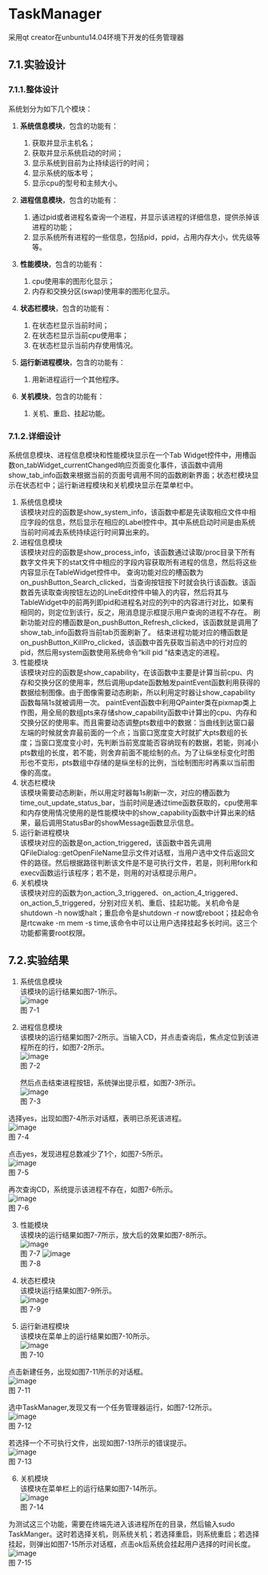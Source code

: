 # TaskManager
采用qt creator在unbuntu14.04环境下开发的任务管理器

## 7.1.实验设计  
### 7.1.1.整体设计
系统划分为如下几个模块：
1. **系统信息模块**，包含的功能有：
    1. 获取并显示主机名；
    2. 获取并显示系统启动的时间；
    3. 显示系统到目前为止持续运行的时间；
    4. 显示系统的版本号；
    5. 显示cpu的型号和主频大小。

2. **进程信息模块**，包含的功能有：
    1. 通过pid或者进程名查询一个进程，并显示该进程的详细信息，提供杀掉该进程的功能；
    2. 显示系统所有进程的一些信息，包括pid，ppid，占用内存大小，优先级等等。

3. **性能模块**，包含的功能有：
    1. cpu使用率的图形化显示；
    2. 内存和交换分区(swap)使用率的图形化显示。

4. **状态栏模块**，包含的功能有：
    1. 在状态栏显示当前时间；
    2. 在状态栏显示当前cpu使用率；
    3. 在状态栏显示当前内存使用情况。
5. **运行新进程模块**，包含的功能有：
    1. 用新进程运行一个其他程序。
6. **关机模块**，包含的功能有：
    1. 关机、重启、挂起功能。
### 7.1.2.详细设计
系统信息模块、进程信息模块和性能模块显示在一个Tab Widget控件中，用槽函数on_tabWidget_currentChanged响应页面变化事件，该函数中调用show_tab_info函数来根据当前的页面号调用不同的函数刷新界面；状态栏模块显示在状态栏中；运行新进程模块和关机模块显示在菜单栏中。
1. 系统信息模块  
该模块对应的函数是show_system_info，该函数中都是先读取相应文件中相应字段的信息，然后显示在相应的Label控件中。其中系统启动时间是由系统当前时间减去系统持续运行时间算出来的。
2. 进程信息模块  
该模块对应的函数是show_process_info，该函数通过读取/proc目录下所有数字文件夹下的stat文件中相应的字段内容获取所有进程的信息，然后将这些内容显示在TableWidget控件中。
查询功能对应的槽函数为on_pushButton_Search_clicked，当查询按钮按下时就会执行该函数。该函数首先读取查询按钮左边的LineEdit控件中输入的内容，然后将其与TableWidget中的前两列即pid和进程名对应的列中的内容进行对比，如果有相同的，则定位到该行，反之，用消息提示框提示用户查询的进程不存在。
刷新功能对应的槽函数是on_pushButton_Refresh_clicked，该函数就是调用了show_tab_info函数将当前tab页面刷新了。
结束进程功能对应的槽函数是on_pushButton_KillPro_clicked，该函数中首先获取当前选中的行对应的pid，然后用system函数使用系统命令“kill pid ”结束选定的进程。
3. 性能模块  
该模块对应的函数是show_capability，在该函数中主要是计算当前cpu、内存和交换分区的使用率，然后调用update函数触发paintEvent函数利用获得的数据绘制图像。由于图像需要动态刷新，所以利用定时器让show_capability函数每隔1s就被调用一次。
paintEvent函数中利用QPainter类在pixmap类上作图，用全局的数组pts来存储show_capability函数中计算出的cpu、内存和交换分区的使用率。而且需要动态调整pts数组中的数据：当曲线到达窗口最左端的时候就舍弃最前面的一个点；当窗口宽度变大时就扩大pts数组的长度；当窗口宽度变小时，先判断当前宽度能否容纳现有的数据，若能，则减小pts数组的长度，若不能，则舍弃前面不能绘制的点。为了让纵坐标变化时图形也不变形，pts数组中存储的是纵坐标的比例，当绘制图形时再乘以当前图像的高度。
4. 状态栏模块  
该模块需要动态刷新，所以用定时器每1s刷新一次，对应的槽函数为time_out_update_status_bar，当前时间是通过time函数获取的，cpu使用率和内存使用情况使用的是性能模块中的show_capability函数中计算出来的结果，最后调用StatusBar的showMessage函数显示信息。
5. 运行新进程模块  
该模块对应的函数是on_action_triggered，该函数中首先调用QFileDialog::getOpenFileName显示文件对话框，当用户选中文件后返回文件的路径。然后根据路径判断该文件是不是可执行文件，若是，则利用fork和execv函数运行该程序；若不是，则用的对话框提示用户。
6. 关机模块  
该模块对应的函数为on_action_3_triggered、on_action_4_triggered、on_action_5_triggered，分别对应关机、重启、挂起功能。关机命令是shutdown -h now或halt；重启命令是shutdown -r now或reboot；挂起命令是rtcwake -m mem -s time,该命令中可以让用户选择挂起多长时间。这三个功能都需要root权限。
## 7.2.实验结果
1. 系统信息模块    
    该模块的运行结果如图7-1所示。  
![image](https://github.com/wangxinxinx/TaskManager/blob/master/images/%E5%9B%BE%E7%89%871.png)  
图 7-1

2. 进程信息模块  
    该模块的运行结果如图7-2所示。当输入CD，并点击查询后，焦点定位到该进程所在的行，如图7-2所示。  
![image](https://github.com/wangxinxinx/TaskManager/blob/master/images/%E5%9B%BE%E7%89%872.png)   
图 7-2

    然后点击结束进程按钮，系统弹出提示框，如图7-3所示。  
![image](https://github.com/wangxinxinx/TaskManager/blob/master/images/%E5%9B%BE%E7%89%873.png)  
图 7-3

选择yes，出现如图7-4所示对话框，表明已杀死该进程。  
![image](https://github.com/wangxinxinx/TaskManager/blob/master/images/%E5%9B%BE%E7%89%874.png)  
图 7-4

点击yes，发现进程总数减少了1个，如图7-5所示。  
![image](https://github.com/wangxinxinx/TaskManager/blob/master/images/%E5%9B%BE%E7%89%875.png)  
图 7-5

再次查询CD，系统提示该进程不存在，如图7-6所示。  
![image](https://github.com/wangxinxinx/TaskManager/blob/master/images/%E5%9B%BE%E7%89%876.png)  
图 7-6

3. 性能模块  
该模块的运行结果如图7-7所示，放大后的效果如图7-8所示。  
![image](https://github.com/wangxinxinx/TaskManager/blob/master/images/%E5%9B%BE%E7%89%877.png)  
图 7-7
![image](https://github.com/wangxinxinx/TaskManager/blob/master/images/%E5%9B%BE%E7%89%878.png)  
图 7-8

4. 状态栏模块  
该模块运行结果如图7-9所示。  
![image](https://github.com/wangxinxinx/TaskManager/blob/master/images/%E5%9B%BE%E7%89%879.png)  
图 7-9

5. 运行新进程模块  
该模块在菜单上的运行结果如图7-10所示。  
![image](https://github.com/wangxinxinx/TaskManager/blob/master/images/%E5%9B%BE%E7%89%8710.png)  
图 7-10

点击新建任务，出现如图7-11所示的对话框。  
![image](https://github.com/wangxinxinx/TaskManager/blob/master/images/%E5%9B%BE%E7%89%8711.png)  
图 7-11

选中TaskManager,发现又有一个任务管理器运行，如图7-12所示。  
![image](https://github.com/wangxinxinx/TaskManager/blob/master/images/%E5%9B%BE%E7%89%8712.png)  
图 7-12

若选择一个不可执行文件，出现如图7-13所示的错误提示。  
![image](https://github.com/wangxinxinx/TaskManager/blob/master/images/%E5%9B%BE%E7%89%8713.png)  
图 7-13

6. 关机模块  
该模块在菜单栏上的运行结果如图7-14所示。  
![image](https://github.com/wangxinxinx/TaskManager/blob/master/images/%E5%9B%BE%E7%89%8714.png)  
图 7-14

为测试这三个功能，需要在终端先进入该进程所在的目录，然后输入sudo TaskManger。这时若选择关机，则系统关机；若选择重启，则系统重启；若选择挂起，则弹出如图7-15所示对话框，点击ok后系统会挂起用户选择的时间长度。  
![image](https://github.com/wangxinxinx/TaskManager/blob/master/images/%E5%9B%BE%E7%89%8715.png)  
图 7-15
